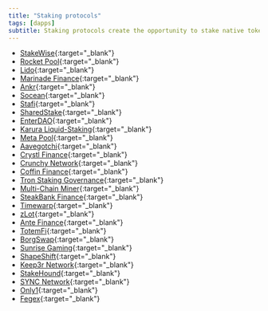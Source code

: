 ```yaml
---
title: "Staking protocols"
tags: [dapps]
subtitle: Staking protocols create the opportunity to stake native tokens to secure blockchains that use a PoS consensus mechanism (and variants).
---
```


- [StakeWise](https://stakewise.io/){:target="_blank"}
- [Rocket Pool](https://rocketpool.net/){:target="_blank"}
- [Lido](https://lido.fi/){:target="_blank"}
- [Marinade Finance](https://marinade.finance){:target="_blank"}
- [Ankr](https://www.ankr.com/){:target="_blank"}
- [Socean](https://www.socean.fi){:target="_blank"}
- [Stafi](https://www.stafi.io/){:target="_blank"}
- [SharedStake](https://www.sharedstake.org/){:target="_blank"}
- [EnterDAO](https://enterdao.xyz){:target="_blank"}
- [Karura Liquid-Staking](https://acala.network/karura){:target="_blank"}
- [Meta Pool](https://metapool.app){:target="_blank"}
- [Aavegotchi](https://aavegotchi.com){:target="_blank"}
- [Crystl Finance](https://www.crystl.finance){:target="_blank"}
- [Crunchy Network](https://crunchy.network){:target="_blank"}
- [Coffin Finance](https://coffin.finance){:target="_blank"}
- [Tron Staking Governance](http://tronscan.org){:target="_blank"}
- [Multi-Chain Miner](https://multichain-miner.net){:target="_blank"}
- [SteakBank Finance](https://steakbank.finance/){:target="_blank"}
- [Timewarp](https://timewarp.finance){:target="_blank"}
- [zLot](https://zlot.finance/){:target="_blank"}
- [Ante Finance](https://ante.finance){:target="_blank"}
- [TotemFi](https://totemfi.com){:target="_blank"}
- [BorgSwap](https://borgswap.exchange){:target="_blank"}
- [Sunrise Gaming](https://sunrisegaming-dao.com){:target="_blank"}
- [ShapeShift](https://shapeshift.com){:target="_blank"}
- [Keep3r Network](https://keep3r.network){:target="_blank"}
- [StakeHound](https://stakehound.com/){:target="_blank"}
- [SYNC Network](https://syncbond.com/){:target="_blank"}
- [Only1](https://only1.app){:target="_blank"}
- [Fegex](https://fegtoken.com){:target="_blank"}
